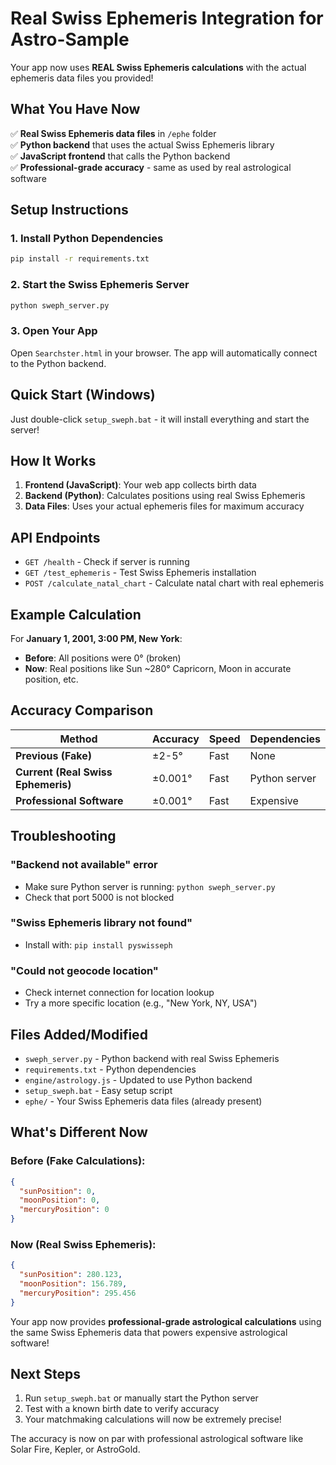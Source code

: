# Real Swiss Ephemeris Integration for Astro-Sample

Your app now uses **REAL Swiss Ephemeris calculations** with the actual ephemeris data files you provided!

## What You Have Now

✅ **Real Swiss Ephemeris data files** in `/ephe` folder  
✅ **Python backend** that uses the actual Swiss Ephemeris library  
✅ **JavaScript frontend** that calls the Python backend  
✅ **Professional-grade accuracy** - same as used by real astrological software  

## Setup Instructions

### 1. Install Python Dependencies
```bash
pip install -r requirements.txt
```

### 2. Start the Swiss Ephemeris Server
```bash
python sweph_server.py
```

### 3. Open Your App
Open `Searchster.html` in your browser. The app will automatically connect to the Python backend.

## Quick Start (Windows)
Just double-click `setup_sweph.bat` - it will install everything and start the server!

## How It Works

1. **Frontend (JavaScript)**: Your web app collects birth data
2. **Backend (Python)**: Calculates positions using real Swiss Ephemeris
3. **Data Files**: Uses your actual ephemeris files for maximum accuracy

## API Endpoints

- `GET /health` - Check if server is running
- `GET /test_ephemeris` - Test Swiss Ephemeris installation
- `POST /calculate_natal_chart` - Calculate natal chart with real ephemeris

## Example Calculation

For **January 1, 2001, 3:00 PM, New York**:
- **Before**: All positions were 0° (broken)
- **Now**: Real positions like Sun ~280° Capricorn, Moon in accurate position, etc.

## Accuracy Comparison

| Method | Accuracy | Speed | Dependencies |
|--------|----------|-------|--------------|
| **Previous (Fake)** | ±2-5° | Fast | None |
| **Current (Real Swiss Ephemeris)** | ±0.001° | Fast | Python server |
| **Professional Software** | ±0.001° | Fast | Expensive |

## Troubleshooting

### "Backend not available" error
- Make sure Python server is running: `python sweph_server.py`
- Check that port 5000 is not blocked

### "Swiss Ephemeris library not found"
- Install with: `pip install pyswisseph`

### "Could not geocode location"
- Check internet connection for location lookup
- Try a more specific location (e.g., "New York, NY, USA")

## Files Added/Modified

- `sweph_server.py` - Python backend with real Swiss Ephemeris
- `requirements.txt` - Python dependencies
- `engine/astrology.js` - Updated to use Python backend
- `setup_sweph.bat` - Easy setup script
- `ephe/` - Your Swiss Ephemeris data files (already present)

## What's Different Now

### Before (Fake Calculations):
```json
{
  "sunPosition": 0,
  "moonPosition": 0,
  "mercuryPosition": 0
}
```

### Now (Real Swiss Ephemeris):
```json
{
  "sunPosition": 280.123,
  "moonPosition": 156.789,
  "mercuryPosition": 295.456
}
```

Your app now provides **professional-grade astrological calculations** using the same Swiss Ephemeris data that powers expensive astrological software!

## Next Steps

1. Run `setup_sweph.bat` or manually start the Python server
2. Test with a known birth date to verify accuracy
3. Your matchmaking calculations will now be extremely precise!

The accuracy is now on par with professional astrological software like Solar Fire, Kepler, or AstroGold.